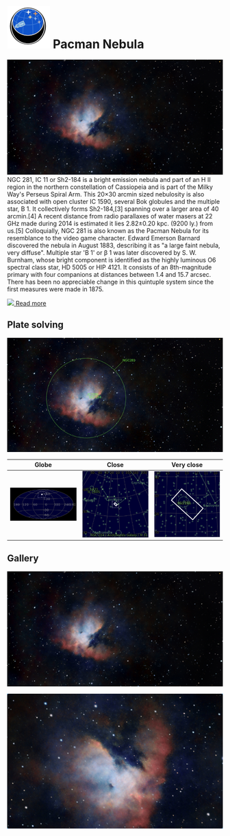 # ![](../Imaging//Common/pyl-tiny.png) Pacman Nebula
![IMG](../Imaging//HD/Pacman_Nebula+01+co.jpg)
NGC 281, IC 11 or Sh2-184 is a bright emission nebula and part of an H II region in the northern constellation of Cassiopeia and is part of the Milky Way's Perseus Spiral Arm. This 20×30 arcmin sized nebulosity is also associated with open cluster IC 1590, several Bok globules and the multiple star, B 1. It collectively forms Sh2-184,[3] spanning over a larger area of 40 arcmin.[4] A recent distance from radio parallaxes of water masers at 22 GHz made during 2014 is estimated it lies 2.82±0.20 kpc. (9200 ly.) from us.[5] Colloquially, NGC 281 is also known as the Pacman Nebula for its resemblance to the video game character. Edward Emerson Barnard discovered the nebula in August 1883, describing it as "a large faint nebula, very diffuse". Multiple star 'B 1' or β 1 was later discovered by S. W. Burnham, whose bright component is identified as the highly luminous O6 spectral class star, HD 5005 or HIP 4121. It consists of an 8th-magnitude primary with four companions at distances between 1.4 and 15.7 arcsec. There has been no appreciable change in this quintuple system since the first measures were made in 1875.

[![](/home/lcv/Dropbox/AstroPhotography//Imaging//Common/Wikipedia.png) Read more](https://en.wikipedia.org/wiki/NGC_281)
## Plate solving 


![IMG](../Imaging//HD/Pacman_Nebula_Annotated.jpg)


| Globe | Close | Very close |
| ----- | ----- | ----- |
|![IMG](../Imaging//HD/Pacman_Nebula_Globe.jpg) |![IMG](../Imaging//HD/Pacman_Nebula_Close.jpg) |![IMG](../Imaging//HD/Pacman_Nebula_Closer.jpg) |

## Gallery
![IMG](../Imaging//HD/Pacman_Nebula+01+co.jpg) 

![IMG](../Imaging//HD/Pacman_Nebula+02+co.jpg) 


